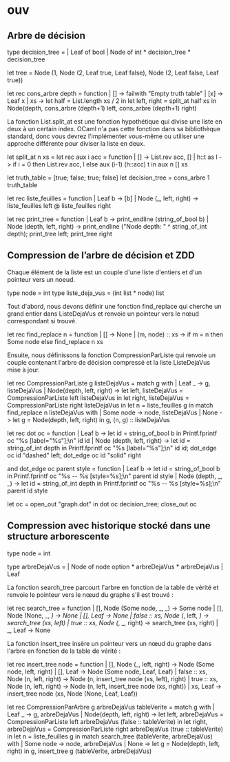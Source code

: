 # ouv


## Arbre de décision

type decision_tree =
  | Leaf of bool
  | Node of int * decision_tree * decision_tree



let tree = Node (1, 
                 Node (2, Leaf true, Leaf false), 
                 Node (2, Leaf false, Leaf true))




let rec cons_arbre depth = function
  | [] -> failwith "Empty truth table"
  | [x] -> Leaf x
  | xs -> 
      let half = List.length xs / 2 in
      let left, right = split_at half xs in
      Node(depth, cons_arbre (depth+1) left, cons_arbre (depth+1) right)



La fonction List.split_at est une fonction hypothétique qui divise une liste en deux à un certain index. OCaml n'a pas cette fonction dans sa bibliothèque standard, donc vous devrez l'implémenter vous-même ou utiliser une approche différente pour diviser la liste en deux.



let split_at n xs =
  let rec aux i acc = function
    | [] -> List.rev acc, []
    | h::t as l -> if i = 0 then List.rev acc, l
                   else aux (i-1) (h::acc) t  in
  aux n [] xs



let truth_table = [true; false; true; false]
let decision_tree = cons_arbre 1 truth_table



let rec liste_feuilles = function
  | Leaf b -> [b]
  | Node (_, left, right) -> liste_feuilles left @ liste_feuilles right



let rec print_tree = function
  | Leaf b -> print_endline (string_of_bool b)
  | Node (depth, left, right) -> 
      print_endline ("Node depth: " ^ string_of_int depth);
      print_tree left; 
      print_tree right


## Compression de l’arbre de décision et ZDD


Chaque élément de la liste est un couple d'une liste d'entiers et d'un pointeur vers un noeud. 

type node = int
type liste_deja_vus = (int list * node) list



Tout d'abord, nous devons définir une fonction find_replace qui cherche un grand entier dans ListeDejaVus et renvoie un pointeur vers le nœud correspondant si trouvé.


let rec find_replace n = function
  | [] -> None
  | (m, node) :: xs -> if m = n then Some node else find_replace n xs



Ensuite, nous définissons la fonction CompressionParListe qui  renvoie un couple contenant l'arbre de décision compressé et la liste ListeDejaVus mise à jour.



let rec CompressionParListe g listeDejaVus =
  match g with
  | Leaf _ -> g, listeDejaVus
  | Node(depth, left, right) ->
    let left, listeDejaVus = CompressionParListe left listeDejaVus in
    let right, listeDejaVus = CompressionParListe right listeDejaVus in
    let n = liste_feuilles g in
    match find_replace n listeDejaVus with
    | Some node -> node, listeDejaVus
    | None -> let g = Node(depth, left, right) in g, (n, g) :: listeDejaVus



let rec dot oc = function
  | Leaf b -> 
      let id = string_of_bool b in
      Printf.fprintf oc "%s [label=\"%s\"];\n" id id
  | Node (depth, left, right) -> 
      let id = string_of_int depth in
      Printf.fprintf oc "%s [label=\"%s\"];\n" id id;
      dot_edge oc id "dashed" left;
      dot_edge oc id "solid" right

and dot_edge oc parent style = function
  | Leaf b -> 
      let id = string_of_bool b in
      Printf.fprintf oc "%s -- %s [style=%s];\n" parent id style
  | Node (depth, _, _) -> 
      let id = string_of_int depth in
      Printf.fprintf oc "%s -- %s [style=%s];\n" parent id style


let oc = open_out "graph.dot" in
dot oc decision_tree;
close_out oc



## Compression avec historique stocké dans une structure arborescente


type node = int

type arbreDejaVus =
  | Node of node option * arbreDejaVus * arbreDejaVus
  | Leaf



La fonction search_tree parcourt l'arbre en fonction de la table de vérité et renvoie le pointeur vers le nœud du graphe s'il est trouvé :


let rec search_tree = function
  | [], Node (Some node, _, _) -> Some node
  | [], Node (None, _, _) -> None
  | [], Leaf -> None
  | false :: xs, Node (_, left, _) -> search_tree (xs, left)
  | true :: xs, Node (_, _, right) -> search_tree (xs, right)
  | _, Leaf -> None



La fonction insert_tree insère un pointeur vers un nœud du graphe dans l'arbre en fonction de la table de vérité :


let rec insert_tree node = function
  | [], Node (_, left, right) -> Node (Some node, left, right)
  | [], Leaf -> Node (Some node, Leaf, Leaf)
  | false :: xs, Node (n, left, right) -> Node (n, insert_tree node (xs, left), right)
  | true :: xs, Node (n, left, right) -> Node (n, left, insert_tree node (xs, right))
  | xs, Leaf -> insert_tree node (xs, Node (None, Leaf, Leaf))



let rec CompressionParArbre g arbreDejaVus tableVerite =
  match g with
  | Leaf _ -> g, arbreDejaVus
  | Node(depth, left, right) ->
    let left, arbreDejaVus = CompressionParListe left arbreDejaVus (false :: tableVerite) in
    let right, arbreDejaVus = CompressionParListe right arbreDejaVus (true :: tableVerite) in
    let n = liste_feuilles g in
    match search_tree (tableVerite, arbreDejaVus) with
    | Some node -> node, arbreDejaVus
    | None -> 
      let g = Node(depth, left, right) in 
      g, insert_tree g (tableVerite, arbreDejaVus)